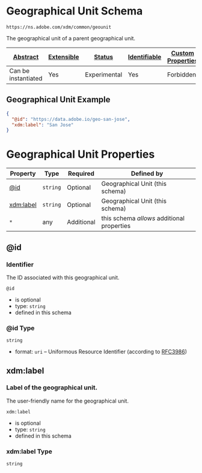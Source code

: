 
# Geographical Unit Schema

```
https://ns.adobe.com/xdm/common/geounit
```

The geographical unit of a parent geographical unit.

| [Abstract](../../abstract.md) | [Extensible](../../extensions.md) | [Status](../../status.md) | [Identifiable](../../id.md) | [Custom Properties](../../extensions.md) | [Additional Properties](../../extensions.md) | Defined In |
|-------------------------------|-----------------------------------|---------------------------|-----------------------------|------------------------------------------|----------------------------------------------|------------|
| Can be instantiated | Yes | Experimental | Yes | Forbidden | Permitted | [common/geounit.schema.json](common/geounit.schema.json) |

## Geographical Unit Example
```json
{
  "@id": "https://data.adobe.io/geo-san-jose",
  "xdm:label": "San Jose"
}
```

# Geographical Unit Properties

| Property | Type | Required | Defined by |
|----------|------|----------|------------|
| [@id](#@id) | `string` | Optional | Geographical Unit (this schema) |
| [xdm:label](#xdmlabel) | `string` | Optional | Geographical Unit (this schema) |
| `*` | any | Additional | this schema *allows* additional properties |

## @id
### Identifier

The ID associated with this geographical unit.

`@id`
* is optional
* type: `string`
* defined in this schema

### @id Type


`string`
* format: `uri` – Uniformous Resource Identifier (according to [RFC3986](http://tools.ietf.org/html/rfc3986))






## xdm:label
### Label of the geographical unit.

The user-friendly name for the geographical unit.

`xdm:label`
* is optional
* type: `string`
* defined in this schema

### xdm:label Type


`string`





